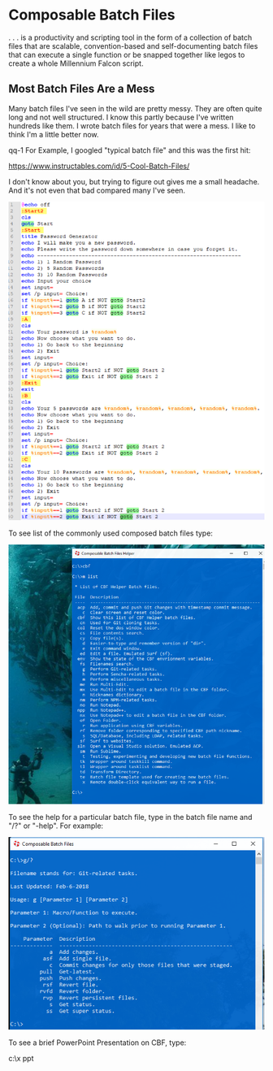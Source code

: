 # Composable Batch Files

. . . is a productivity and scripting tool in the form of a collection of batch files that are 
scalable, convention-based and self-documenting batch files that can execute a single function 
or be snapped together like legos to create a whole Millennium Falcon script.

## Most Batch Files Are a Mess

Many batch files I've seen in the wild are pretty messy. They are often quite long and not 
well structured. I know this partly because I've written hundreds like them. I wrote batch 
files for years that were a mess. I like to think I'm a little better now.

qq-1
For Example, I googled "typical batch file" and this was the first hit:

https://www.instructables.com/id/5-Cool-Batch-Files/

I don't know about you, but trying to figure out gives me a small headache. And it's not even 
that bad compared many I've seen.

![](19_gotos.PNG)



To see list of the commonly used composed batch files type:

![](cbf.png)



To see the help for a particular batch file, type in the batch file name and "/?" or "-help". 
For example:

![](help.png)



To see a brief PowerPoint Presentation on CBF, type:

c:\x ppt